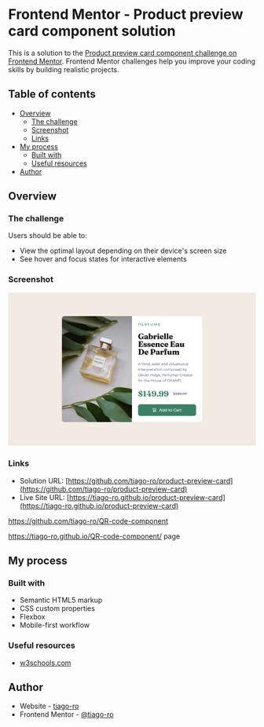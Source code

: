 # Frontend Mentor - Product preview card component solution

This is a solution to the [Product preview card component challenge on Frontend Mentor](https://www.frontendmentor.io/challenges/product-preview-card-component-GO7UmttRfa). Frontend Mentor challenges help you improve your coding skills by building realistic projects. 

## Table of contents

- [Overview](#overview)
  - [The challenge](#the-challenge)
  - [Screenshot](#screenshot)
  - [Links](#links)
- [My process](#my-process)
  - [Built with](#built-with)
  - [Useful resources](#useful-resources)
- [Author](#author)

## Overview

### The challenge

Users should be able to:

- View the optimal layout depending on their device's screen size
- See hover and focus states for interactive elements

### Screenshot

![Screenshot](./images/screenshot.png)

### Links

- Solution URL: [https://github.com/tiago-ro/product-preview-card](https://github.com/tiago-ro/product-preview-card)
- Live Site URL: [https://tiago-ro.github.io/product-preview-card](https://tiago-ro.github.io/product-preview-card)

https://github.com/tiago-ro/QR-code-component

https://tiago-ro.github.io/QR-code-component/ page



## My process

### Built with

- Semantic HTML5 markup
- CSS custom properties
- Flexbox
- Mobile-first workflow

### Useful resources

- [w3schools.com](https://www.w3schools.com/default.asp) 

## Author

- Website - [tiago-ro](https://github.com/tiago-ro)
- Frontend Mentor - [@tiago-ro](https://www.frontendmentor.io/profile/tiago-ro)

